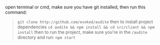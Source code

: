 open terminal or cmd, make sure you have git installed, then run this command:
> `git clone http://github.com/evoked/audite`
then to install project dependencies
> `cd audite && npm install && cd src/client && npm install`
then to run the project, make sure you're in the `/audite` directory and run:
> `npm start`

